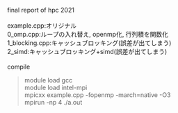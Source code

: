 final report of hpc 2021
<br>
<br>
example.cpp:オリジナル
<br>
0_omp.cpp:ループの入れ替え, openmp化, 行列積を関数化
<br>
1_blocking.cpp:キャッシュブロッキング(誤差が出てしまう)
<br>
2_simd:キャッシュブロッキング+simd(誤差が出てしまう)
<br>
<br>
compile 
> module load gcc  
> module load intel-mpi  
> mpicxx example.cpp -fopenmp -march=native -O3  
> mpirun -np 4 ./a.out
